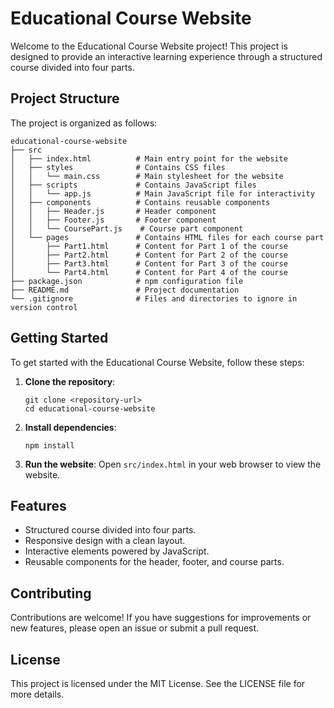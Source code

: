 # Educational Course Website

Welcome to the Educational Course Website project! This project is designed to provide an interactive learning experience through a structured course divided into four parts.

## Project Structure

The project is organized as follows:

```
educational-course-website
├── src
│   ├── index.html          # Main entry point for the website
│   ├── styles              # Contains CSS files
│   │   └── main.css        # Main stylesheet for the website
│   ├── scripts             # Contains JavaScript files
│   │   └── app.js          # Main JavaScript file for interactivity
│   ├── components          # Contains reusable components
│   │   ├── Header.js       # Header component
│   │   ├── Footer.js       # Footer component
│   │   └── CoursePart.js    # Course part component
│   └── pages               # Contains HTML files for each course part
│       ├── Part1.html      # Content for Part 1 of the course
│       ├── Part2.html      # Content for Part 2 of the course
│       ├── Part3.html      # Content for Part 3 of the course
│       └── Part4.html      # Content for Part 4 of the course
├── package.json            # npm configuration file
├── README.md               # Project documentation
└── .gitignore              # Files and directories to ignore in version control
```

## Getting Started

To get started with the Educational Course Website, follow these steps:

1. **Clone the repository**:
   ```
   git clone <repository-url>
   cd educational-course-website
   ```

2. **Install dependencies**:
   ```
   npm install
   ```

3. **Run the website**:
   Open `src/index.html` in your web browser to view the website.

## Features

- Structured course divided into four parts.
- Responsive design with a clean layout.
- Interactive elements powered by JavaScript.
- Reusable components for the header, footer, and course parts.

## Contributing

Contributions are welcome! If you have suggestions for improvements or new features, please open an issue or submit a pull request.

## License

This project is licensed under the MIT License. See the LICENSE file for more details.